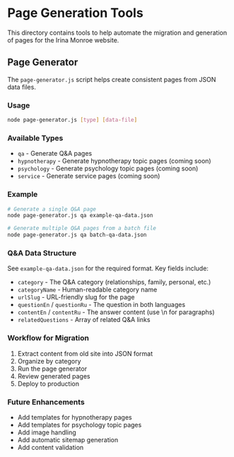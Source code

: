# Page Generation Tools

This directory contains tools to help automate the migration and generation of pages for the Irina Monroe website.

## Page Generator

The `page-generator.js` script helps create consistent pages from JSON data files.

### Usage

```bash
node page-generator.js [type] [data-file]
```

### Available Types

- `qa` - Generate Q&A pages
- `hypnotherapy` - Generate hypnotherapy topic pages (coming soon)
- `psychology` - Generate psychology topic pages (coming soon)
- `service` - Generate service pages (coming soon)

### Example

```bash
# Generate a single Q&A page
node page-generator.js qa example-qa-data.json

# Generate multiple Q&A pages from a batch file
node page-generator.js qa batch-qa-data.json
```

### Q&A Data Structure

See `example-qa-data.json` for the required format. Key fields include:

- `category` - The Q&A category (relationships, family, personal, etc.)
- `categoryName` - Human-readable category name
- `urlSlug` - URL-friendly slug for the page
- `questionEn` / `questionRu` - The question in both languages
- `contentEn` / `contentRu` - The answer content (use \n for paragraphs)
- `relatedQuestions` - Array of related Q&A links

### Workflow for Migration

1. Extract content from old site into JSON format
2. Organize by category
3. Run the page generator
4. Review generated pages
5. Deploy to production

### Future Enhancements

- Add templates for hypnotherapy pages
- Add templates for psychology topic pages
- Add image handling
- Add automatic sitemap generation
- Add content validation